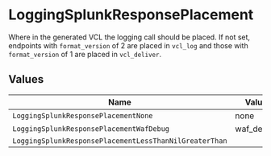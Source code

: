 # LoggingSplunkResponsePlacement

Where in the generated VCL the logging call should be placed. If not set, endpoints with `format_version` of 2 are placed in `vcl_log` and those with `format_version` of 1 are placed in `vcl_deliver`.



## Values

| Name                                                   | Value                                                  |
| ------------------------------------------------------ | ------------------------------------------------------ |
| `LoggingSplunkResponsePlacementNone`                   | none                                                   |
| `LoggingSplunkResponsePlacementWafDebug`               | waf_debug                                              |
| `LoggingSplunkResponsePlacementLessThanNilGreaterThan` | <nil>                                                  |
